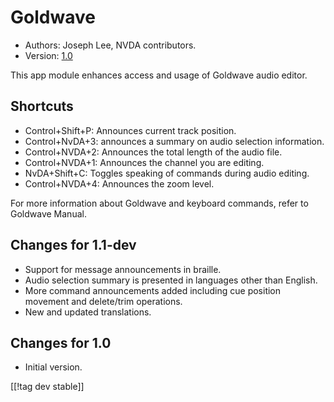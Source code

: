 # Goldwave #

* Authors: Joseph Lee, NVDA contributors.
* Version: [1.0][1]

This app module enhances access and usage of Goldwave audio editor.

## Shortcuts ##

* Control+Shift+P: Announces current track position.
* Control+NvDA+3: announces a summary on audio selection information.
* Control+NVDA+2: Announces the total length of the audio file.
* Control+NVDA+1: Announces the channel you are editing.
* NvDA+Shift+C: Toggles speaking of commands during audio editing.
* Control+NVDA+4: Announces the zoom level.

For more information about Goldwave and keyboard commands, refer to Goldwave Manual.

## Changes for 1.1-dev ##

* Support for message announcements in braille.
* Audio selection summary is presented in languages other than English.
* More command announcements added including cue position movement and delete/trim operations.
* New and updated translations.

## Changes for 1.0 ##

* Initial version.

[[!tag dev stable]]

[1]: http://addons.nvda-project.org/files/get.php?file=gwv
